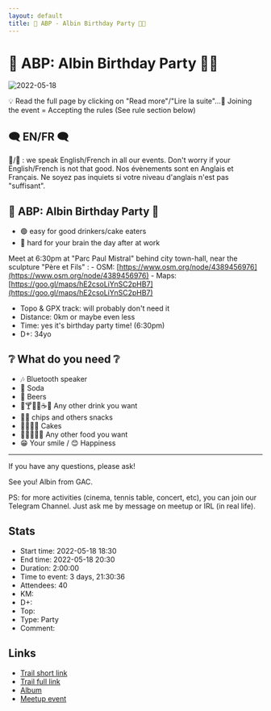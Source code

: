 ```yaml
---
layout: default
title: 🎂 ABP - Albin Birthday Party 🎉🐱
---
```


# 🎂 ABP: Albin Birthday Party 🎉🐱

![2022-05-18](../img/orig/2022-05-18.jpg)

💡 Read the full page by clicking on "Read more"/"Lire la suite"...💜
Joining the event = Accepting the rules (See rule section below)

##  🗨️ EN/FR 🗨️ 
🦅/🐓 : we speak English/French in all our events. Don't worry if your English/French is not that good. Nos évènements sont en Anglais et Français. Ne soyez pas inquiets si votre niveau d'anglais n'est pas "suffisant".

##  🎂 ABP: Albin Birthday Party 🎉 

* 🟢 easy for good drinkers/cake eaters
* 🔴 hard for your brain the day after at work

Meet at 6:30pm at "Parc Paul Mistral" behind city town-hall, near the sculpture "Père et Fils" :
\- OSM: [https://www.osm.org/node/4389456976](https://www.osm.org/node/4389456976)
\- Maps: [https://goo.gl/maps/hE2csoLiYnSC2pHB7](https://goo.gl/maps/hE2csoLiYnSC2pHB7)

* Topo & GPX track: will probably don't need it
* Distance: 0km or maybe even less
* Time: yes it's birthday party time! (6:30pm)
* D+: 34yo

##  ❔ What do you need ❔ 

* 🎶 Bluetooth speaker
* 🥤 Soda
* 🍻 Beers
* 🍹🍸🍷🧉☕🧃 Any other drink you want
* 🥨🍕 chips and others snacks
* 🍰🥮🎂🥧 Cakes
* 🥗🥙🥪🌮🌯 Any other food you want
* 😁 Your smile / 😊 Happiness

***

If you have any questions, please ask!

See you! Albin from GAC.

PS: for more activities (cinema, tennis table, concert, etc), you can join our Telegram Channel. Just ask me by message on meetup or IRL (in real life).

## Stats

- Start time: 2022-05-18 18:30
- End time: 2022-05-18 20:30
- Duration: 2:00:00
- Time to event: 3 days, 21:30:36
- Attendees: 40
- KM: 
- D+: 
- Top: 
- Type: Party
- Comment: 

## Links

- [Trail short link]()
- [Trail full link]()
- [Album](https://binnette.github.io/GacImg2022/2022-05-18-🎂-ABP-Albin-Birthday-Party-🎉🐱.html)
- [Meetup event](https://www.meetup.com/grenoble-adventure-club-english-french/events/285911723/)

